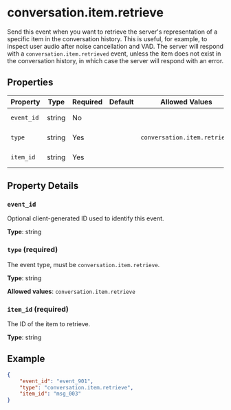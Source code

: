 # conversation.item.retrieve

Send this event when you want to retrieve the server's representation of a specific item in the conversation history. This is useful, for example, to inspect user audio after noise cancellation and VAD.
The server will respond with a `conversation.item.retrieved` event, 
unless the item does not exist in the conversation history, in which case the 
server will respond with an error.


## Properties

| Property | Type | Required | Default | Allowed Values | Description |
| -------- | ---- | -------- | ------- | -------------- | ----------- |
| `event_id` | string | No |  |  | Optional client-generated ID used to identify this event. |
| `type` | string | Yes |  | `conversation.item.retrieve` | The event type, must be `conversation.item.retrieve`. |
| `item_id` | string | Yes |  |  | The ID of the item to retrieve. |

## Property Details

### `event_id`

Optional client-generated ID used to identify this event.

**Type**: string

### `type` (required)

The event type, must be `conversation.item.retrieve`.

**Type**: string

**Allowed values**: `conversation.item.retrieve`

### `item_id` (required)

The ID of the item to retrieve.

**Type**: string

## Example

```json
{
    "event_id": "event_901",
    "type": "conversation.item.retrieve",
    "item_id": "msg_003"
}

```

